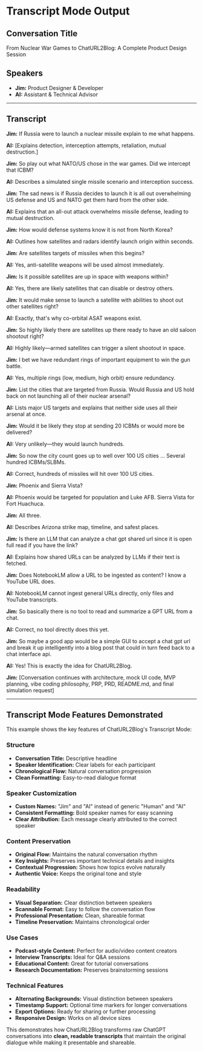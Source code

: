 # Transcript Mode Output

## Conversation Title
From Nuclear War Games to ChatURL2Blog: A Complete Product Design Session

## Speakers
- **Jim:** Product Designer & Developer
- **AI:** Assistant & Technical Advisor

---

## Transcript

**Jim:** If Russia were to launch a nuclear missile explain to me what happens.

**AI:** [Explains detection, interception attempts, retaliation, mutual destruction.]

**Jim:** So play out what NATO/US chose in the war games. Did we intercept that ICBM?

**AI:** Describes a simulated single missile scenario and interception success.

**Jim:** The sad news is if Russia decides to launch it is all out overwhelming US defense and US and NATO get them hard from the other side.

**AI:** Explains that an all-out attack overwhelms missile defense, leading to mutual destruction.

**Jim:** How would defense systems know it is not from North Korea?

**AI:** Outlines how satellites and radars identify launch origin within seconds.

**Jim:** Are satellites targets of missiles when this begins?

**AI:** Yes, anti-satellite weapons will be used almost immediately.

**Jim:** Is it possible satellites are up in space with weapons within?

**AI:** Yes, there are likely satellites that can disable or destroy others.

**Jim:** It would make sense to launch a satellite with abilities to shoot out other satellites right?

**AI:** Exactly, that's why co-orbital ASAT weapons exist.

**Jim:** So highly likely there are satellites up there ready to have an old saloon shootout right?

**AI:** Highly likely—armed satellites can trigger a silent shootout in space.

**Jim:** I bet we have redundant rings of important equipment to win the gun battle.

**AI:** Yes, multiple rings (low, medium, high orbit) ensure redundancy.

**Jim:** List the cities that are targeted from Russia. Would Russia and US hold back on not launching all of their nuclear arsenal?

**AI:** Lists major US targets and explains that neither side uses all their arsenal at once.

**Jim:** Would it be likely they stop at sending 20 ICBMs or would more be delivered?

**AI:** Very unlikely—they would launch hundreds.

**Jim:** So now the city count goes up to well over 100 US cities ... Several hundred ICBMs/SLBMs.

**AI:** Correct, hundreds of missiles will hit over 100 US cities.

**Jim:** Phoenix and Sierra Vista?

**AI:** Phoenix would be targeted for population and Luke AFB. Sierra Vista for Fort Huachuca.

**Jim:** All three.

**AI:** Describes Arizona strike map, timeline, and safest places.

**Jim:** Is there an LLM that can analyze a chat gpt shared url since it is open full read if you have the link?

**AI:** Explains how shared URLs can be analyzed by LLMs if their text is fetched.

**Jim:** Does NotebookLM allow a URL to be ingested as content? I know a YouTube URL does.

**AI:** NotebookLM cannot ingest general URLs directly, only files and YouTube transcripts.

**Jim:** So basically there is no tool to read and summarize a GPT URL from a chat.

**AI:** Correct, no tool directly does this yet.

**Jim:** So maybe a good app would be a simple GUI to accept a chat gpt url and break it up intelligently into a blog post that could in turn feed back to a chat interface api.

**AI:** Yes! This is exactly the idea for ChatURL2Blog.

**Jim:** [Conversation continues with architecture, mock UI code, MVP planning, vibe coding philosophy, PRP, PRD, README.md, and final simulation request]

---

## Transcript Mode Features Demonstrated

This example shows the key features of ChatURL2Blog's Transcript Mode:

### **Structure**
- **Conversation Title:** Descriptive headline
- **Speaker Identification:** Clear labels for each participant
- **Chronological Flow:** Natural conversation progression
- **Clean Formatting:** Easy-to-read dialogue format

### **Speaker Customization**
- **Custom Names:** "Jim" and "AI" instead of generic "Human" and "AI"
- **Consistent Formatting:** Bold speaker names for easy scanning
- **Clear Attribution:** Each message clearly attributed to the correct speaker

### **Content Preservation**
- **Original Flow:** Maintains the natural conversation rhythm
- **Key Insights:** Preserves important technical details and insights
- **Contextual Progression:** Shows how topics evolve naturally
- **Authentic Voice:** Keeps the original tone and style

### **Readability**
- **Visual Separation:** Clear distinction between speakers
- **Scannable Format:** Easy to follow the conversation flow
- **Professional Presentation:** Clean, shareable format
- **Timeline Preservation:** Maintains chronological order

### **Use Cases**
- **Podcast-style Content:** Perfect for audio/video content creators
- **Interview Transcripts:** Ideal for Q&A sessions
- **Educational Content:** Great for tutorial conversations
- **Research Documentation:** Preserves brainstorming sessions

### **Technical Features**
- **Alternating Backgrounds:** Visual distinction between speakers
- **Timestamp Support:** Optional time markers for longer conversations
- **Export Options:** Ready for sharing or further processing
- **Responsive Design:** Works on all device sizes

This demonstrates how ChatURL2Blog transforms raw ChatGPT conversations into **clean, readable transcripts** that maintain the original dialogue while making it presentable and shareable. 
